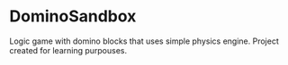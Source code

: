 # DominoSandbox
Logic game with domino blocks that uses simple physics engine.
Project created for learning purpouses.